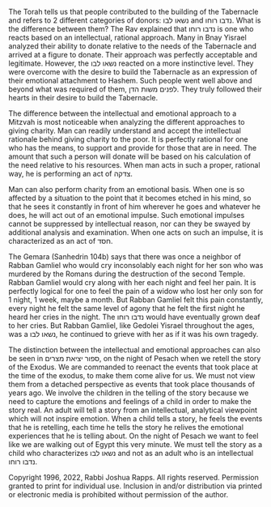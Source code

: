 The Torah tells us that people contributed to the building of the Tabernacle and refers to 2 different categories of donors: נשאו לבו and נדבו רוחו.  What is the difference between them? The Rav explained that נדבו רוחו is one who reacts based on an intellectual, rational approach. Many in Bnay Yisrael analyzed their ability to donate relative to the needs of the Tabernacle and arrived at a figure to donate. Their approach was perfectly acceptable and legitimate.  However, the נשאו לבו reacted on a more instinctive level. They were overcome with the desire to build the Tabernacle as an expression of their emotional attachment to Hashem. Such people went well above and beyond what was required of them, לפנים משות הדן. They truly followed their hearts in their desire to build the Tabernacle. 

The difference between the intellectual and emotional approach to a Mitzvah is most noticeable when analyzing the different approaches to giving charity. Man can readily understand and accept the intellectual rationale behind giving charity to the poor. It is perfectly rational for one who has the means, to support and provide for those that are in need. The amount that such a person will donate will be based on his calculation of the need relative to his resources. When man acts in such a proper, rational way, he is performing an act of צדקה.  

Man can also perform charity from an emotional basis. When one is so affected by a situation to the point that it becomes etched in his mind, so that he sees it constantly in front of him wherever he goes and whatever he does, he will act out of an emotional impulse. Such emotional impulses cannot be suppressed by intellectual reason, nor can they be swayed by additional analysis and examination. When one acts on such an impulse, it is characterized as an act of חסד.

The Gemara (Sanhedrin 104b) says that there was once a neighbor of Rabban Gamliel who would cry inconsolably each night for her son who was murdered by the Romans during the destruction of the second Temple. Rabban Gamliel would cry along with her each night and feel her pain. It is perfectly logical for one to feel the pain of a widow who lost her only son for 1 night, 1 week, maybe a month. But Rabban Gamliel felt this pain constantly, every night he felt the same level of agony that he felt the first night he heard her cries in the night. The נדבו רוחו would have eventually grown deaf to her cries. But Rabban Gamliel, like Gedolei Yisrael throughout the ages, was a נשאו לבו, he continued to grieve with her as if it was his own tragedy.

The distinction between the intellectual and emotional approaches can also be seen in ספור יציאת מצרים, on the night of Pesach when we retell the story of the Exodus. We are commanded to reenact the events that took place at the time of the exodus, to make them come alive for us. We must not view them from a detached perspective as events that took place thousands of years ago. We involve the children in the telling of the story because we need to capture the emotions and feelings of a child in order to make the story real. An adult will tell a story from an intellectual, analytical viewpoint which will not inspire emotion. When a child tells a story, he feels the events that he is retelling, each time he tells the story he relives the emotional experiences that he is telling about. On the night of Pesach we want to feel like we are walking out of Egypt this very minute. We must tell the story as a child who characterizes נשאו לבו and not as an adult who is an intellectual נדבו רוחו.

Copyright 1996, 2022, Rabbi Joshua Rapps. All rights reserved. Permission granted to print for individual use. Inclusion in and/or distribution via printed or electronic media is prohibited without permission of the author. 
